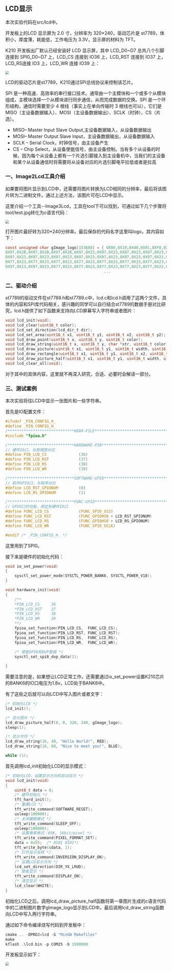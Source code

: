 ## LCD显示

本次实验代码在src/lcd中。

开发板上的LCD 显示屏为 2.0 寸，分辨率为 320*240，驱动芯片是 st7789，体积小，厚度薄，耗能低，工作电压为 3.3V，显示屏的材料为 TFT。

K210 开发板出厂默认已经安装好 LCD 显示屏，其中 LCD_D0~D7 总共八个引脚连接到 SPI0_D0~D7 上，LCD_CS 连接到 IO36 上，LCD_RST 连接到 IO37 上，LCD_RS连接 IO3 上，LCD_WR 连接 IO39 上：

<img src="./img/02.lcd.jpg" style="zoom: 67%;" />

LCD的驱动芯片是st7789，K210通过SPI总线协议来控制该芯片。

SPI 是一种高速、高效率的串行接口技术。通常由一个主模块和一个或多个从模块组成，主模块选择一个从模块进行同步通信，从而完成数据的交换。SPI
是一个环形结构，通信时需要至少 4 根线（事实上在单向传输时 3 根线也可以），它们是 MISO（主设备数据输入）、MOSI（主设备数据输出）、SCLK（时钟）、CS（片选）。

* MISO– Master Input Slave Output,主设备数据输入，从设备数据输出
* MOSI– Master Output Slave Input，主设备数据输出，从设备数据输入
* SCLK – Serial Clock，时钟信号，由主设备产生
* CS – Chip Select，从设备使能信号，由主设备控制。当有多个从设备的时候，因为每个从设备上都有一个片选引脚接入到主设备机中，当我们的主设备和某个从设备通信时将需要将从设备对应的片选引脚电平拉低或者是拉高

### 一、Image2Lcd工具介绍

如果要将图片显示到LCD中，还需要将图片转换为LCD相同的分辨率，最后将该图片转为二进制文件。通过上述方法，该图片可在LCD中显示。

这里介绍一个工具--Image3Lcd，工具在tool下可以找到，可通过如下几个步骤将tool/test.jpg转化为c语言代码：

<img src="./img/01.lcd_tool.jpg" style="zoom: 67%;" />



打开图片最好转为320*240分辨率。最后保存的代码名字这里叫logo，其内容如下：

```c
const unsigned char gImage_logo[153608] = { 0X00,0X10,0X40,0X01,0XF0,0X00,0X01,0X1B,
0X97,0X2B,0X97,0X2B,0X97,0X2B,0X97,0X23,0X97,0X23,0X97,0X23,0X97,0X23,0X97,0X23,
0X97,0X23,0X97,0X23,0X97,0X23,0X97,0X23,0X97,0X23,0X97,0X23,0X97,0X23,0X97,0X23,
0X77,0X23,0X77,0X23,0X77,0X23,0X77,0X23,0X77,0X23,0X77,0X23,0X77,0X23,0X77,0X23,
0X97,0X23,0X97,0X23,0X77,0X23,0X77,0X23,0X77,0X23,0X77,0X23,0X77,0X23,0X77,0X23,
                                           ...
```

### 二、驱动介绍

st7789的驱动文件在st7789.h和st7789.c中，lcd.c和lcd.h调用了这两个文件，具体的内容和SPI库代码相关，感兴趣的同学可以自行结合st7789的数据手册对比研究，lcd.h提供了如下函数来支持向LCD屏幕写入字符串或者图片：

```c
void lcd_init(void);
void lcd_clear(uint16_t color);
void lcd_set_direction(lcd_dir_t dir);
void lcd_set_area(uint16_t x1, uint16_t y1, uint16_t x2, uint16_t y2);
void lcd_draw_point(uint16_t x, uint16_t y, uint16_t color);
void lcd_draw_string(uint16_t x, uint16_t y, char *str, uint16_t color);
void lcd_draw_picture(uint16_t x1, uint16_t y1, uint16_t width, uint16_t height, uint32_t *ptr);
void lcd_draw_rectangle(uint16_t x1, uint16_t y1, uint16_t x2, uint16_t y2, uint16_t width, uint16_t color);
void lcd_draw_picture_half(uint16_t x1, uint16_t y1, uint16_t width, uint16_t height, uint16_t *ptr);
void lcd_clear_all(void);
```

对于其中的具体内容，这里就不再深入研究，合适、必要时会解读一部分。

### 三、测试案例

本次实验将往LCD中显示一张图片和一些字符串。

首先是IO配置文件：

```c
#ifndef _PIN_CONFIG_H_
#define _PIN_CONFIG_H_
/*****************************HEAR-FILE************************************/
#include "fpioa.h"

/*****************************HARDWARE-PIN*********************************/
// 硬件IO口，与原理图对应
#define PIN_LCD_CS              (36)
#define PIN_LCD_RST             (37)
#define PIN_LCD_RS              (38)
#define PIN_LCD_WR              (39)

/*****************************SOFTWARE-GPIO********************************/
// 软件GPIO口，与程序对应
#define LCD_RST_GPIONUM         (0)
#define LCD_RS_GPIONUM          (1)

/*****************************FUNC-GPIO************************************/
// GPIO口的功能，绑定到硬件IO口
#define FUNC_LCD_CS             (FUNC_SPI0_SS3)
#define FUNC_LCD_RST            (FUNC_GPIOHS0 + LCD_RST_GPIONUM)
#define FUNC_LCD_RS             (FUNC_GPIOHS0 + LCD_RS_GPIONUM)
#define FUNC_LCD_WR             (FUNC_SPI0_SCLK)

#endif /* _PIN_CONFIG_H_ */
```

这里用到了SPI0。

接下来是硬件的初始化代码：

```c
void io_set_power(void)
{
    sysctl_set_power_mode(SYSCTL_POWER_BANK6, SYSCTL_POWER_V18);
}

void hardware_init(void)
{
    /**
    *PIN_LCD_CS	    36
    *PIN_LCD_RST	37
    *PIN_LCD_RS	    38
    *PIN_LCD_WR 	39
    **/
    fpioa_set_function(PIN_LCD_CS,  FUNC_LCD_CS);
    fpioa_set_function(PIN_LCD_RST, FUNC_LCD_RST);
    fpioa_set_function(PIN_LCD_RS,  FUNC_LCD_RS);
    fpioa_set_function(PIN_LCD_WR,  FUNC_LCD_WR);
    
    /* 使能SPI0和DVP数据 */
    sysctl_set_spi0_dvp_data(1);

}
```

需要注意的是，如果想让LCD正常工作，还需要通过io_set_power设置K210芯片的BANK6的IO口电压为1.8v，LCD处于BANK6中。

有了这些之后就可以向LCD中写入图片或者文字：

```c
/* 初始化LCD */
lcd_init();

/* 显示图片 */
lcd_draw_picture_half(0, 0, 320, 240, gImage_logo);
sleep(1);

/* 显示字符 */
lcd_draw_string(16, 40, "Hello World!", RED);
lcd_draw_string(16, 60, "Nice to meet you!", BLUE);

while (1);
```

首先调用lcd_init初始化LCD的显示模式：

```c
/* 初始化LCD，设置显示方向和启动显示 */
void lcd_init(void)
{
    uint8_t data = 0;
    /* 硬件初始化 */
    tft_hard_init();
    /* 重置LCD */
    tft_write_command(SOFTWARE_RESET);
    usleep(100000);
    /* 关闭睡眠模式 */
    tft_write_command(SLEEP_OFF);
    usleep(100000);
    /* 设置像素格式：65K, 16bit/pixel */
    tft_write_command(PIXEL_FORMAT_SET);
    data = 0x55;  /* 0101 0101*/
    tft_write_byte(&data, 1);
    /* 打开显示反转 */
    tft_write_command(INVERSION_DISPLAY_ON);
    /* 设置LCD显示方向 */
    lcd_set_direction(DIR_YX_LRUD);
    /* 使能显示 */
    tft_write_command(DISPLAY_ON);
    /* 清空显示 */
    lcd_clear(WHITE);
}
```

初始化LCD之后，调用lcd_draw_picture_half函数将第一章图片生成的c语言代码中的二进制图片数字gImage_logo显示到LCD中。最后调用lcd_draw_string函数向LCD中写入两行字符串。

通过如下命令编译烧写代码到开发板中：

```c
cmake .. -DPROJ=lcd -G "MinGW Makefiles"
make
kflash .\lcd.bin -p COM25 -b 1500000
```

开发板显示如下：

<img src="./img/03.test.jpg" style="zoom:67%;" />

